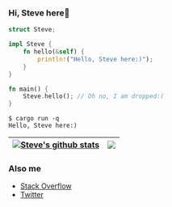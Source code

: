 ### Hi, Steve here🍩
```rust
struct Steve;

impl Steve {
    fn hello(&self) {
        println!("Hello, Steve here:)");
    }
}

fn main() {
    Steve.hello(); // Oh no, I am dropped:(
}
```
```shell
$ cargo run -q
Hello, Steve here:)
```

| <a href="https://github.com/anuraghazra/github-readme-stats"><img align="center" src="https://github-readme-stats.vercel.app/api?username=stevelauc&show_icons=true&include_all_commits=true&theme=buefy&hide_border=true" alt="Steve's github stats" /></a> | <a href="https://github.com/anuraghazra/github-readme-stats"><img align="center" src="https://github-readme-stats.vercel.app/api/top-langs/?username=stevelauc&layout=compact&theme=buefy&hide_border=true" /></a> |
| ------------- | ------------- |

### Also me
* [Stack Overflow](https://stackoverflow.com/users/14092446/steve-lau)  
* [Twitter](https://twitter.com/SteveLauC)
